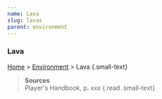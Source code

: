 ```yaml
---
name: Lava
slug: lavas
parent: environment
---
```

### Lava
[Home](dm-operations-center) > [Environment](environment) > Lava {.small-text}

> **Sources** <br/>
> Player's Handbook, p. xxx
{.read .small-text}

